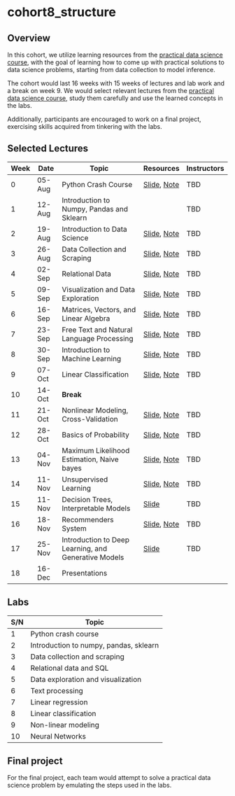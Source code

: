# cohort8_structure

## Overview
In this cohort, we utilize learning resources from the [practical data science course](http://www.datasciencecourse.org/lectures/), with the goal of learning how to come up with practical solutions to data science problems, starting from data collection to model inference. 

The cohort would last 16 weeks with 15 weeks of lectures and lab work and a break on week 9. We would select relevant lectures from the [practical data science course](http://www.datasciencecourse.org/lectures/), study them carefully and use the learned concepts in the labs. 

Additionally, participants are encouraged to work on a final project, exercising skills acquired from tinkering with the labs.


## Selected Lectures
Week |Date |  Topic | Resources | Instructors
|---|---| ---| --- | --|
0| 05-Aug |  Python Crash Course | [Slide](), [Note]() | TBD
1| 12-Aug |  Introduction to Numpy, Pandas and Sklearn |  | TBD
2 |19-Aug | Introduction to Data Science | [Slide](http://www.datasciencecourse.org/slides/15388_S22_Lecture_1_intro.pdf), [Note](http://www.datasciencecourse.org/notes/intro/) | TBD
3 |26-Aug | Data Collection and Scraping | [Slide](https://www.datasciencecourse.org/slides/15388_S22_Lecture_2_data_collection.pdf), [Note](https://www.datasciencecourse.org/notes/data_collection/) | TBD
4 |02-Sep | Relational Data | [Slide](https://www.datasciencecourse.org/slides/15388_S22_Lecture_4_relational_data.pdf), [Note](http://www.datasciencecourse.org/notes/relational_data/) | TBD
5 |09-Sep | Visualization and Data Exploration | [Slide](http://www.datasciencecourse.org/slides/visualization.pdf), [Note](http://www.datasciencecourse.org/notes/visualization/) | TBD
6 |16-Sep | Matrices, Vectors, and Linear Algebra | [Slide](https://www.datasciencecourse.org/slides/15388_S22_Lecture_6_matrices.pdf), [Note](http://www.datasciencecourse.org/notes/matrices/) | TBD
7 |23-Sep | Free Text and Natural Language Processing | [Slide](https://www.datasciencecourse.org/slides/15388_S22_Lecture_9_free_text.pdf), [Note](http://www.datasciencecourse.org/notes/free_text) | TBD
8 |30-Sep | Introduction to Machine Learning | [Slide](https://www.datasciencecourse.org/slides/15388_S22_Lecture_10_ml_intro.pdf), [Note](http://www.datasciencecourse.org/notes/ml_intro/) |  TBD
9 |07-Oct | Linear Classification | [Slide](https://www.datasciencecourse.org/slides/15388_S22_Lecture_12_linear_classification.pdf), [Note](http://www.datasciencecourse.org/notes/linear_classification/)| TBD
10 |14-Oct | **Break** |
11 |21-Oct |  Nonlinear Modeling, Cross-Validation | [Slide](https://www.datasciencecourse.org/slides/15388_S22_Lecture_14_nonlinear_modeling.pdf), [Note](http://www.datasciencecourse.org/notes/nonlinear_modeling) | TBD
12 |28-Oct | Basics of Probability | [Slide](https://www.datasciencecourse.org/slides/15388_S22_Lecture_16_probability.pdf), [Note](http://www.datasciencecourse.org/notes/probability) | TBD
13 |04-Nov | Maximum Likelihood Estimation, Naive bayes | [Slide](https://www.datasciencecourse.org/slides/15388_S22_Lecture_18_mle.pdf), [Note](http://www.datasciencecourse.org/notes/mle) | TBD
14 |11-Nov | Unsupervised Learning | [Slide](https://www.datasciencecourse.org/slides/15388_S22_Lecture_20_unsupervised.pdf), [Note](https://www.datasciencecourse.org/notes/unsupervised/) | TBD
15 |11-Nov | Decision Trees, Interpretable Models | [Slide](https://www.datasciencecourse.org/slides/15388_S22_Lecture_22_decision_trees.pdf) | TBD
16 |18-Nov | Recommenders System| [Slide](https://www.datasciencecourse.org/slides/15388_S22_Lecture_21_recommender.pdf), [Note](https://www.datasciencecourse.org/notes/recommender/) | TBD
17 |25-Nov | Introduction to Deep Learning, and Generative Models | [Slide](https://www.datasciencecourse.org/slides/15388_S22_Lecture_23_deep_learning_preview.pdf) | TBD
18 |16-Dec | Presentations  |  



## Labs
S/N | Topic | 
|---| ---|
1| Python crash course |
2| Introduction to numpy, pandas, sklearn |
3| Data collection and scraping |
4| Relational data and SQL |
5| Data exploration and visualization |
6| Text processing |
7| Linear regression |
8| Linear classification |
9| Non-linear modeling |
10| Neural Networks |





## Final project
For the final project, each team would attempt to solve a practical data science problem by emulating the steps used in the labs.

